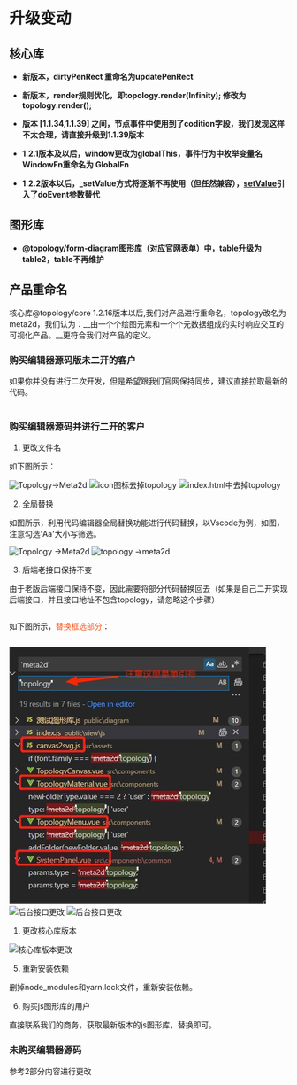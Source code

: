 # 升级变动

## 核心库

- **新版本，dirtyPenRect 重命名为updatePenRect**
- **新版本，render规则优化，即topology.render(Infinity); 修改为 topology.render();**
- **版本 \[1.1.34,1.1.39\] 之间，节点事件中使用到了codition字段，我们发现这样不太合理，请直接升级到1.1.39版本**


- **1.2.1版本及以后，window更改为globalThis，事件行为中枚举变量名WindowFn重命名为 GlobalFn**

- **1.2.2版本以后，_setValue方式将逐渐不再使用（但任然兼容），[setValue](./../api/core.md#setvalue)引入了doEvent参数替代**

## 图形库

- **@topology/form-diagram图形库（对应官网表单）中，table升级为table2，table不再维护**



## 产品重命名

核心库@topology/core 1.2.16版本以后,我们对产品进行重命名，topology改名为meta2d，我们认为：__由一个个绘图元素和一个个元数据组成的实时响应交互的可视化产品。__更符合我们对产品的定义。

### 购买编辑器源码版未二开的客户

  如果你并没有进行二次开发，但是希望跟我们官网保持同步，建议直接拉取最新的代码。
  <br/>
  <br/>

### 购买编辑器源码并进行二开的客户

1. 更改文件名
  
  如下图所示：

  ![Topology->Meta2d](../public/img/filenamechange.jpg)
  ![icon图标去掉topology](../public/img/filenamechange1.jpg)
  ![index.html中去掉topology](../public/img/filenamechange2.jpg)

2. 全局替换

 如图所示，利用代码编辑器全局替换功能进行代码替换，以Vscode为例，如图，注意勾选'Aa'大小写筛选。
 
  ![Topology ->Meta2d](../public/img/replacetoMeta2d.jpg)
  ![topology ->meta2d](../public/img/replacetoMeta2d1.jpg)
  <br/>

3. 后端老接口保持不变

由于老版后端接口保持不变，因此需要将部分代码替换回去（如果是自己二开实现后端接口，并且接口地址不包含topology，请忽略这个步骤）
 <br/>
<div>如下图所示，<p style="color:#fa541c;display:inline-block">替换框选部分</p>：</div>

![后台接口更改](../public/img/apinochange.jpg)
![后台接口更改](../public/img/apinochange2.jpg) 
![后台接口更改](../public/img/foldernochange.jpg)
 <br/>

1. 更改核心库版本

![核心库版本更改](../public/img/version_change.jpg)


5. 重新安装依赖

删掉node_modules和yarn.lock文件，重新安装依赖。

6. 购买js图形库的用户
   
 直接联系我们的商务，获取最新版本的js图形库，替换即可。


### 未购买编辑器源码

  参考2部分内容进行更改
